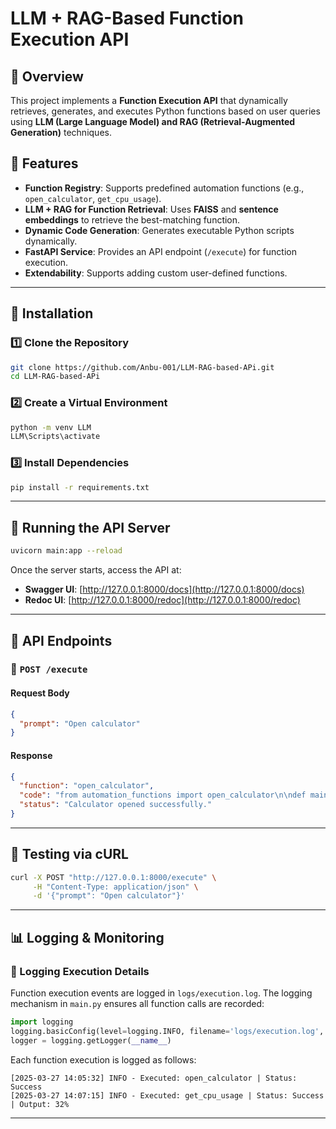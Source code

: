 # LLM + RAG-Based Function Execution API

## 📌 Overview
This project implements a **Function Execution API** that dynamically retrieves, generates, and executes Python functions based on user queries using **LLM (Large Language Model) and RAG (Retrieval-Augmented Generation)** techniques.

## 🚀 Features
- **Function Registry**: Supports predefined automation functions (e.g., `open_calculator`, `get_cpu_usage`).
- **LLM + RAG for Function Retrieval**: Uses **FAISS** and **sentence embeddings** to retrieve the best-matching function.
- **Dynamic Code Generation**: Generates executable Python scripts dynamically.
- **FastAPI Service**: Provides an API endpoint (`/execute`) for function execution.
- **Extendability**: Supports adding custom user-defined functions.

---


## 🔧 Installation
### 1️⃣ **Clone the Repository**
```bash
git clone https://github.com/Anbu-001/LLM-RAG-based-APi.git
cd LLM-RAG-based-APi
```

### 2️⃣ **Create a Virtual Environment**
```bash
python -m venv LLM
LLM\Scripts\activate    
```

### 3️⃣ **Install Dependencies**
```bash
pip install -r requirements.txt
```

---

## 🏃 Running the API Server
```bash
uvicorn main:app --reload
```

Once the server starts, access the API at:
- **Swagger UI**: [http://127.0.0.1:8000/docs](http://127.0.0.1:8000/docs)
- **Redoc UI**: [http://127.0.0.1:8000/redoc](http://127.0.0.1:8000/redoc)

---

## 📡 API Endpoints
### 🔹 `POST /execute`
#### **Request Body**
```json
{
  "prompt": "Open calculator"
}
```
#### **Response**
```json
{
  "function": "open_calculator",
  "code": "from automation_functions import open_calculator\n\ndef main():\n    open_calculator()\nif __name__ == \"__main__\":\n    main()",
  "status": "Calculator opened successfully."
}
```

---

## 📌 Testing via cURL
```bash
curl -X POST "http://127.0.0.1:8000/execute" \
     -H "Content-Type: application/json" \
     -d '{"prompt": "Open calculator"}'
```

---

## 📊 Logging & Monitoring
### 🔹 Logging Execution Details
Function execution events are logged in `logs/execution.log`. The logging mechanism in `main.py` ensures all function calls are recorded:
```python
import logging
logging.basicConfig(level=logging.INFO, filename='logs/execution.log', format='%(asctime)s - %(levelname)s - %(message)s')
logger = logging.getLogger(__name__)
```
Each function execution is logged as follows:
```
[2025-03-27 14:05:32] INFO - Executed: open_calculator | Status: Success
[2025-03-27 14:07:15] INFO - Executed: get_cpu_usage | Status: Success | Output: 32%
```

---
